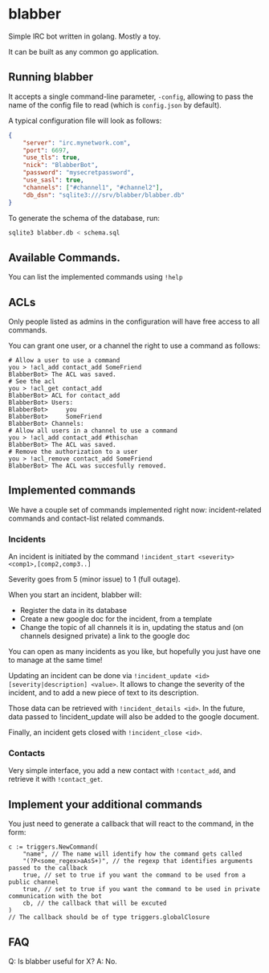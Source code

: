 # blabber
Simple IRC bot written in golang. Mostly a toy.

It can be built as any common go application.

## Running blabber

It accepts a single command-line parameter, `-config`, allowing to pass the name of the config file to read (which is `config.json` by default).

A typical configuration file will look as follows:

```json
{
    "server": "irc.mynetwork.com",
    "port": 6697,
    "use_tls": true,
    "nick": "BlabberBot",
    "password": "mysecretpassword",
    "use_sasl": true,
    "channels": ["#channel1", "#channel2"],
    "db_dsn": "sqlite3:///srv/blabber/blabber.db"
}
```
To generate the schema of the database, run:
```bash
sqlite3 blabber.db < schema.sql
```

## Available Commands.

You can list the implemented commands using `!help`

## ACLs

Only people listed as admins in the configuration will have free access to all commands.

You can grant one user, or a channel the right to use a command as follows:

```
# Allow a user to use a command
you > !acl_add contact_add SomeFriend
BlabberBot>	The ACL was saved.
# See the acl
you > !acl_get contact_add
BlabberBot>	ACL for contact_add
BlabberBot>	Users:
BlabberBot>		you
BlabberBot>		SomeFriend
BlabberBot>	Channels:
# Allow all users in a channel to use a command
you > !acl_add contact_add #thischan
BlabberBot>	The ACL was saved.
# Remove the authorization to a user
you > !acl_remove contact_add SomeFriend
BlabberBot>	The ACL was succesfully removed.
```
## Implemented commands

We have a couple set of commands implemented right now: incident-related commands and contact-list related commands.

### Incidents

An incident is initiated by the command `!incident_start <severity> <comp1>,[comp2,comp3..]`

Severity goes from 5 (minor issue) to 1 (full outage).

When you start an incident, blabber will:
* Register the data in its database
* Create a new google doc for the incident, from a template
* Change the topic of all channels it is in, updating the status and (on channels designed private) a link to the google doc

You can open as many incidents as you like, but hopefully you just have one to manage at the same time!

Updating an incident can be done via `!incident_update <id> [severity|description] <value>`.
It allows to change the severity of the incident, and to add a new piece of text to its description.

Those data can be retrieved with `!incident_details <id>`. In the future, data passed to !incident_update will also be added to the google document.

Finally, an incident gets closed with `!incident_close <id>`.

### Contacts

Very simple interface, you add a new contact with `!contact_add`, and retrieve it with `!contact_get`.

## Implement your additional commands

You just need to generate a callback that will react to the command, in the form:

```golang
c := triggers.NewCommand(
    "name", // The name will identify how the command gets called
    "(?P<some_regex>aAsS+)", // the regexp that identifies arguments passed to the callback
    true, // set to true if you want the command to be used from a public channel
    true, // set to true if you want the command to be used in private communication with the bot
    cb, // the callback that will be excuted
)
// The callback should be of type triggers.globalClosure
```

## FAQ
Q: Is blabber useful for X?
A: No.
